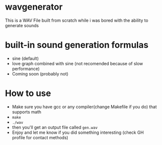 # wavgenerator
This is a WAV File built from scratch while i was bored with the ability to generate sounds
# built-in sound generation formulas
* sine (default)
* love graph combined with sine (not recomended because of slow performance)
* Coming soon (probably not)
# How to use
* Make sure you have gcc or any compiler(change Makefile if you do) that supports math
* ```make```
* ```./wav```
* then you'll get an output file called ```gen.wav```
* Enjoy and let me know if you did something interesting (check GH profile for contact methods)
